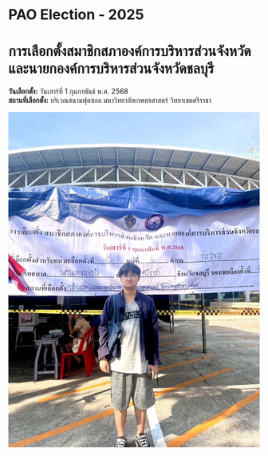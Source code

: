 # PAO Election - 2025
# การเลือกตั้งสมาชิกสภาองค์การบริหารส่วนจังหวัด และนายกองค์การบริหารส่วนจังหวัดชลบุรี

**วันเลือกตั้ง:** วันเสาร์ที่ 1 กุมภาพันธ์ พ.ศ. 2568  
**สถานที่เลือกตั้ง:** บริเวณสนามฟุตซอล มหาวิทยาลัยเกษตรศาสตร์ วิทยาเขตศรีราชา

![pao](images/pao.jpg)
